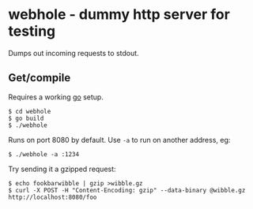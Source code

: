 # webhole - dummy http server for testing

Dumps out incoming requests to stdout.

## Get/compile

Requires a working [go](http://golang.org) setup.

    $ cd webhole
    $ go build
    $ ./webhole

Runs on port 8080 by default. Use `-a` to run on another address, eg:

    $ ./webhole -a :1234

Try sending it a gzipped request:

    $ echo fookbarwibble | gzip >wibble.gz
    $ curl -X POST -H "Content-Encoding: gzip" --data-binary @wibble.gz http://localhost:8080/foo

